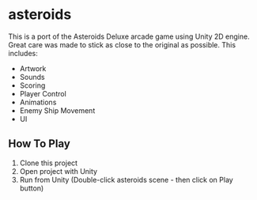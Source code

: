 # asteroids
This is a port of the Asteroids Deluxe arcade game using Unity 2D engine.  Great care was made to stick as close to the original as possible.  This includes:

* Artwork
* Sounds
* Scoring
* Player Control
* Animations
* Enemy Ship Movement
* UI

## How To Play
1. Clone this project
2. Open project with Unity
3. Run from Unity (Double-click asteroids scene - then click on Play button)

